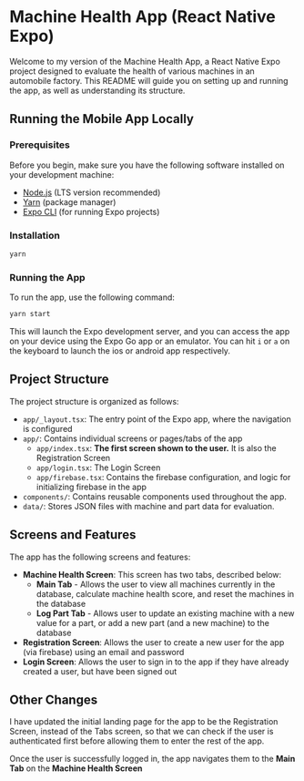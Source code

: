 # Machine Health App (React Native Expo)

Welcome to my version of the Machine Health App, a React Native Expo project designed to evaluate the health of various machines in an automobile factory. This README will guide you on setting up and running the app, as well as understanding its structure.

## Running the Mobile App Locally

### Prerequisites

Before you begin, make sure you have the following software installed on your development machine:

- [Node.js](https://nodejs.org/) (LTS version recommended)
- [Yarn](https://classic.yarnpkg.com/en/docs/install/) (package manager)
- [Expo CLI](https://docs.expo.dev/get-started/installation/) (for running Expo projects)

### Installation

```bash
yarn
```

### Running the App

To run the app, use the following command:

```bash
yarn start
```

This will launch the Expo development server, and you can access the app on your device using the Expo Go app or an emulator. You can hit `i` or `a` on the keyboard to launch the ios or android app respectively.

## Project Structure

The project structure is organized as follows:

- `app/_layout.tsx`: The entry point of the Expo app, where the navigation is configured
- `app/`: Contains individual screens or pages/tabs of the app
  - `app/index.tsx`: **The first screen shown to the user.** It is also the Registration Screen
  - `app/login.tsx`: The Login Screen
  - `app/firebase.tsx`: Contains the firebase configuration, and logic for initializing firebase in the app
- `components/`: Contains reusable components used throughout the app.
- `data/`: Stores JSON files with machine and part data for evaluation.

## Screens and Features

The app has the following screens and features:

- **Machine Health Screen**: This screen has two tabs, described below:
  - **Main Tab** - Allows the user to view all machines currently in the database, calculate machine health score, and reset the machines in the database
  - **Log Part Tab** - Allows user to update an existing machine with a new value for a part, or add a new part (and a new machine) to the database
- **Registration Screen**: Allows the user to create a new user for the app (via firebase) using an email and password
- **Login Screen**: Allows the user to sign in to the app if they have already created a user, but have been signed out

## Other Changes

I have updated the initial landing page for the app to be the Registration Screen, instead of the Tabs screen, so that we can check if the user is authenticated first before allowing them to enter the rest of the app.

Once the user is successfully logged in, the app navigates them to the **Main Tab** on the **Machine Health Screen**
